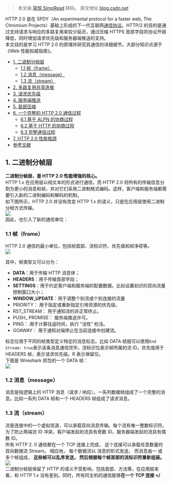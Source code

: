 > 本文由 [简悦 SimpRead](http://ksria.com/simpread/) 转码， 原文地址 [blog.csdn.net](https://blog.csdn.net/zhuyiquan/article/details/69257126)

HTTP 2.0 是在 SPDY（An experimental protocol for a faster web, The Chromium Projects）基础上形成的下一代互联网[通信协议](https://so.csdn.net/so/search?q=%E9%80%9A%E4%BF%A1%E5%8D%8F%E8%AE%AE&spm=1001.2101.3001.7020)。HTTP/2 的目的是通过支持请求与响应的多路复用来较少延迟，通过压缩 HTTPS 首部字段将协议开销降低，同时增加请求优先级和服务器端推送的支持。  
本文目的是学习 HTTP 2.0 的原理并研究其通信的详细细节。大部分知识点源于《Web 性能权威指南》。

*   [1. 二进制分帧层](#1-二进制分帧层)
    *   [1.1 帧（frame）](#11-帧frame)
    *   [1.2 消息（message）](#12-消息message)
    *   [1.3 流（stream）](#13-流stream)
*   [2. 多路复用共享连接](#2-多路复用共享连接)
*   [3. 请求优先级](#3-请求优先级)
*   [4. 服务端推送](#4-服务端推送)
*   [5. 首部压缩](#5-首部压缩)
*   [6. 一个完整的 HTTP 2.0 通信过程](#6-一个完整的http-20通信过程)
    *   [6.1 基于 ALPN 的协商过程](#61-基于alpn的协商过程)
    *   [6.2 基于 HTTP 的协商过程](#62-基于http的协商过程)
    *   [6.3 完整通信过程](#63-完整通信过程)
*   [7. HTTP 2.0 性能瓶颈](#7-http-20性能瓶颈)
*   [参考文献](#参考文献)

**1. 二进制分帧层**
-------------

**二进制分帧层，是 HTTP 2.0 性能增强的核心。**  
HTTP 1.x 在应用层以纯文本的形式进行通信，而 HTTP 2.0 将所有的传输信息分割为更小的消息和帧，并对它们采用二进制格式编码。这样，客户端和服务端都需要引入新的二进制编码和解码的机制。  
如下图所示，HTTP 2.0 并没有改变 HTTP 1.x 的语义，只是在应用层使用二进制分帧方式传输。  
![](https://img-blog.csdn.net/20170405172818292?watermark/2/text/aHR0cDovL2Jsb2cuY3Nkbi5uZXQvemh1eWlxdWFu/font/5a6L5L2T/fontsize/400/fill/I0JBQkFCMA==/dissolve/70/gravity/SouthEast)  
因此，也引入了新的通信单位：

### **1.1 帧（frame）**

HTTP 2.0 通信的最小单位，包括帧首部、流标识符、优先值和帧净荷等。  
![](https://img-blog.csdn.net/20170405153816267?watermark/2/text/aHR0cDovL2Jsb2cuY3Nkbi5uZXQvemh1eWlxdWFu/font/5a6L5L2T/fontsize/400/fill/I0JBQkFCMA==/dissolve/70/gravity/SouthEast)

其中，帧类型又可以分为：

*   **DATA**：用于传输 HTTP 消息体；
*   **HEADERS**：用于传输首部字段；
*   **SETTINGS**：用于约定客户端和服务端的配置数据。比如设置初识的双向流量控制窗口大小；
*   **WINDOW_UPDATE**：用于调整个别流或个别连接的流量
*   PRIORITY： 用于指定或重新指定引用资源的优先级。
*   RST_STREAM： 用于通知流的非正常终止。
*   PUSH_ PROMISE： 服务端推送许可。
*   PING： 用于计算往返时间，执行 “活性” 检活。
*   GOAWAY： 用于通知对端停止在当前连接中创建流。

标志位用于不同的帧类型定义特定的消息标志。比如 DATA 帧就可以使用`End Stream: true`表示该条消息通信完毕。流标识位表示帧所属的流 ID。优先值用于 HEADERS 帧，表示请求优先级。R 表示保留位。  
下面是 Wireshark 抓包的一个 DATA 帧：  
![](https://img-blog.csdn.net/20170405170457247?watermark/2/text/aHR0cDovL2Jsb2cuY3Nkbi5uZXQvemh1eWlxdWFu/font/5a6L5L2T/fontsize/400/fill/I0JBQkFCMA==/dissolve/70/gravity/SouthEast)

### **1.2 消息（message）**

消息是指逻辑上的 HTTP 消息（请求 / 响应）。一系列数据帧组成了一个完整的消息。比如一系列 DATA 帧和一个 HEADERS 帧组成了请求消息。

### **1.3 流（stream）**

流是连接中的一个虚拟信道，可以承载双向消息传输。每个流有唯一整数标识符。为了防止两端流 ID 冲突，客户端发起的流具有奇数 ID，服务器端发起的流具有偶数 ID。  
所有 HTTP 2. 0 通信都在一个 TCP 连接上完成， 这个连接可以承载任意数量的双向数据流 Stream。 相应地， 每个数据流以 消息的形式发送， 而消息由一 或多个帧组成， **这些帧可以乱序发送， 然后根据每个帧首部的流标识符重新组装。**  
![](https://img-blog.csdn.net/20170405172729697?watermark/2/text/aHR0cDovL2Jsb2cuY3Nkbi5uZXQvemh1eWlxdWFu/font/5a6L5L2T/fontsize/400/fill/I0JBQkFCMA==/dissolve/70/gravity/SouthEast)  
二进制分帧层保留了 HTTP 的语义不受影响，包括首部、方法等，在应用层来看，和 HTTP 1.x 没有差别。同时，所有同主机的通信能够**在一个 TCP 连接 </**